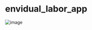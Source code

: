 # envidual_labor_app

![image](https://github.com/LukasBurk/envidual_labor_app/assets/71288546/f45f122c-cd94-45c0-9ae5-cfca872e40f7)



